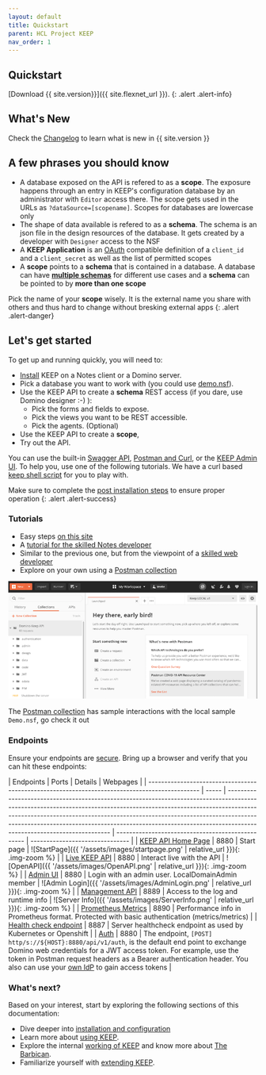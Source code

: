 ```yaml
---
layout: default
title: Quickstart
parent: HCL Project KEEP
nav_order: 1
---
```


## Quickstart

[Download {{ site.version}}]({{ site.flexnet_url }}).
{: .alert .alert-info}

## What's New

Check the [Changelog](../references/changelog.md) to learn what is new in {{ site.version }}

## A few phrases you should know

- A database exposed on the API is refered to as a **scope**. The exposure happens through an entry in KEEP's configuration database by an administrator with `Editor` access there. The scope gets used in the URLs as `?dataSource=[scopename]`. Scopes for databases are lowercase only
- The shape of data available is refered to as a **schema**. The schema is an json file in the design resources of the database. It gets created by a developer with `Designer` access to the NSF
- A **KEEP Application** is an [OAuth](https://oauth.net/) compatible definition of a `client_id` and a `client_secret` as well as the list of permitted scopes
- A **scope** points to a **schema** that is contained in a database. A database can have [**multiple schemas**](../assets/images/KeepSchemaToApp.png) for different use cases and a **schema** can be pointed to by **more than one scope**

Pick the name of your **scope** wisely. It is the external name you share with others and thus hard to change without bresking external apps
{: .alert .alert-danger}

## Let's get started

To get up and running quickly, you will need to:

- [Install](../installconfig/index) KEEP on a Notes client or a Domino server.
- Pick a database you want to work with (you could use [demo.nsf](../references/downloads)).
- Use the KEEP API to create a **schema** REST access (if you dare, use Domino designer :-) ):
  - Pick the forms and fields to expose.
  - Pick the views you want to be REST accessible.
  - Pick the agents. (Optional)
- Use the KEEP API to create a **scope**,
- Try out the API.

You can use the built-in [Swagger API](../tutorial/swagger), [Postman and Curl](../tutorial/postmancurl), or the [KEEP Admin UI](../tutorial/adminui). To help you, use one of the following tutorials. We have a curl based [keep shell script](../references/downloads) for you to play with.

Make sure to complete the [post installation steps](../installconfig/installation/postinstallation.md) to ensure proper operation
{: .alert .alert-success}

### Tutorials

- Easy steps [on this site](../tutorial)
- A [tutorial for the skilled Notes developer](https://opensource.hcltechsw.com/domino-keep-tutorials/pages/todo/index)
- Similar to the previous one, but from the viewpoint of a [skilled web developer](https://opensource.hcltechsw.com/domino-keep-tutorials/pages/domino-new/index#pre-requisites)
- Explore on your own using a [Postman collection](../references/downloads)

![OpenAPI](../assets/images/postman.png)

The [Postman collection](../references/downloads) has sample interactions with the local sample `Demo.nsf`, go check it out

### Endpoints

Ensure your endpoints are [secure](../installconfig/configuration/security/securingKEEPEndpoints.md).
Bring up a browser and verify that you can hit these endpoints:

| Endpoints                                                                                      | Ports | Details                                                                                                                                                                                                                                                                                                                                                           | Webpages                                          |
| ---------------------------------------------------------------------------------------------- | ----- | ----------------------------------------------------------------------------------------------------------------------------------------------------------------------------------------------------------------------------------------------------------------------------------------------------------------------------------------------------------------- | ------------------------------------------------- | ------------------------------- |
| [KEEP API Home Page](http://localhost:8880/)                                                   | 8880  | Start page                                                                                                                                                                                                                                                                                                                                                        | ![StartPage]({{ '/assets/images/startpage.png'    | relative_url }}){: .img-zoom %} |
| [Live KEEP API](http://localhost:8880/openapi/index.html?url=/api/v1/schema/openapi.core.json) | 8880  | Interact live with the API                                                                                                                                                                                                                                                                                                                                        | ![OpenAPI]({{ '/assets/images/OpenAPI.png'        | relative_url }}){: .img-zoom %} |
| [Admin UI](http://localhost:8880/admin/ui/)                                                    | 8880  | Login with an admin user. LocalDomainAdmin member                                                                                                                                                                                                                                                                                                                 | ![Admin Login]({{ '/assets/images/AdminLogin.png' | relative_url }}){: .img-zoom %} |
| [Management API](http://localhost:8889/)                                                       | 8889  | Access to the log and runtime info                                                                                                                                                                                                                                                                                                                                | ![Server Info]({{ '/assets/images/ServerInfo.png' | relative_url }}){: .img-zoom %} |
| [Prometheus Metrics](http://localhost:8890/)                                                   | 8890  | Performance info in Prometheus format. Protected with basic authentication (metrics/metrics)                                                                                                                                                                                                                                                                      |
| [Health check endpoint](http://localhost:8887/)                                                | 8887  | Server healthcheck endpoint as used by Kubernetes or Openshift                                                                                                                                                                                                                                                                                                    |
| [Auth](http://localhost:8880/api/v1/auth)                                                      | 8880  | The endpoint, `[POST] http/s://${HOST}:8880/api/v1/auth`, is the default end point to exchange Domino web credentials for a JWT access token. For example, use the token in Postman request headers as a Bearer authentication header. You also can use your [own IdP](../installconfig/configuration/security/configuringIdentityProvider) to gain access tokens |

### What's next?

Based on your interest, start by exploring the following sections of this documentation:

- Dive deeper into [installation and configuration](../installconfig/index)
- Learn more about [using KEEP](../usingkeep/index).
- Explore the internal [working of KEEP](../howkeepworks/index) and know more about [The Barbican](../howkeepworks/barbican).
- Familiarize yourself with [extending KEEP](../extendingkeep/index).
